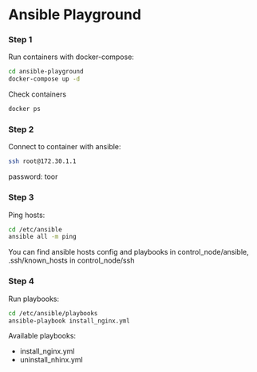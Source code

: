 # Ansible Playground

### Step 1
Run containers with docker-compose:
```bash
cd ansible-playground
docker-compose up -d
```
Check containers
```bash
docker ps
```
### Step 2
Connect to container with ansible:
```bash
ssh root@172.30.1.1
```
password: toor

### Step 3
Ping hosts:
```bash
cd /etc/ansible
ansible all -m ping
```
You can find ansible hosts config and playbooks in control_node/ansible, .ssh/known_hosts in control_node/ssh

### Step 4
Run playbooks:
```bash
cd /etc/ansible/playbooks
ansible-playbook install_nginx.yml 
```

Available playbooks:
- install_nginx.yml
- uninstall_nhinx.yml
